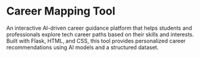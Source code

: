 # Career Mapping Tool
 An interactive AI-driven career guidance platform that helps students and professionals explore tech career paths based on their skills and interests. Built with Flask, HTML, and CSS, this tool provides personalized career recommendations using AI models and a structured dataset.
